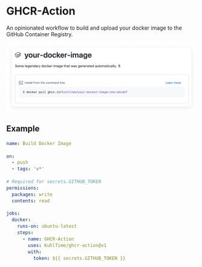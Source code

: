 # GHCR-Action

An opinionated workflow to build and upload your docker image to the GitHub Container Registry.

![Sample Image](assets/sample.png)

## Example

```yaml
name: Build Docker Image

on: 
  - push
  - tags: 'v*'

# Required for secrets.GITHUB_TOKEN
permissions:
  packages: write
  contents: read

jobs:
  docker:
    runs-on: ubuntu-latest
    steps:
      - name: GHCR-Action
        uses: KuhlTime/ghcr-action@v1
        with:
          token: ${{ secrets.GITHUB_TOKEN }}

```